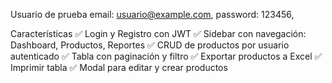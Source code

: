 Usuario de prueba
  email: usuario@example.com,
  password: 123456,



Características
✅ Login y Registro con JWT
✅ Sidebar con navegación: Dashboard, Productos, Reportes
✅ CRUD de productos por usuario autenticado
✅ Tabla con paginación y filtro
✅ Exportar productos a Excel
✅ Imprimir tabla
✅ Modal para editar y crear productos

